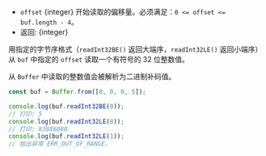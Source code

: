 <!-- YAML
added: v0.5.5
changes:
  - version: v10.0.0
    pr-url: https://github.com/nodejs/node/pull/18395
    description: Removed `noAssert` and no implicit coercion of the offset
                 to `uint32` anymore.
-->

* `offset` {integer} 开始读取的偏移量。必须满足：`0 <= offset <= buf.length - 4`。
* 返回: {integer}

用指定的字节序格式（`readInt32BE()` 返回大端序，`readInt32LE()` 返回小端序）从 `buf` 中指定的 `offset` 读取一个有符号的 32 位整数值。

从 `Buffer` 中读取的整数值会被解析为二进制补码值。

```js
const buf = Buffer.from([0, 0, 0, 5]);

console.log(buf.readInt32BE(0));
// 打印: 5
console.log(buf.readInt32LE(0));
// 打印: 83886080
console.log(buf.readInt32LE(1));
// 抛出异常 ERR_OUT_OF_RANGE。
```

